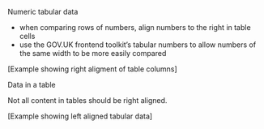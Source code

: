 Numeric tabular data

* when comparing rows of numbers, align numbers to the right in table cells
* use the GOV.UK frontend toolkit’s tabular numbers to allow numbers of the same width to be more easily compared

[Example showing right aligment of table columns]

Data in a table

Not all content in tables should be right aligned.

[Example showing left aligned tabular data]
